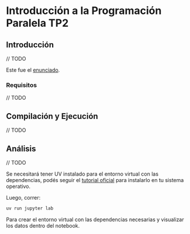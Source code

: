 # Introducción a la Programación Paralela TP2

## Introducción
// TODO

Este fue el [enunciado](docs/Enunciado%20TP2.pdf).

### Requisitos

// TODO

## Compilación y Ejecución

// TODO

## Análisis

// TODO

Se necesitará tener UV instalado para el entorno virtual con las dependencias, podés seguir el [tutorial oficial](https://docs.astral.sh/uv/getting-started/installation) para instalarlo en tu sistema operativo.

Luego, correr:
```bash
uv run jupyter lab
```
Para crear el entorno virtual con las dependencias necesarias y visualizar los datos dentro del notebook.
